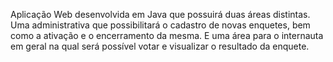 Aplicação Web desenvolvida em Java que possuirá duas áreas distintas. Uma administrativa que possibilitará o cadastro de novas enquetes, bem como a ativação e o encerramento da mesma.
E uma área para o internauta em geral na qual será possível votar e visualizar o resultado da enquete.
